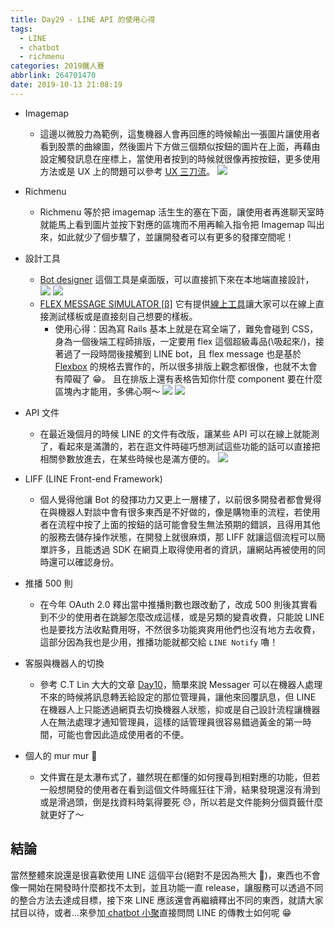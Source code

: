 ```yaml
---
title: Day29 - LINE API 的使用心得
tags:
  - LINE
  - chatbot
  - richmenu
categories: 2019鐵人賽
abbrlink: 264701470
date: 2019-10-13 21:08:19
---
```


- Imagemap
  - 這邊以微股力為範例，這隻機器人會再回應的時候輸出一張圖片讓使用者看到股票的曲線圖，然後圖片下方做三個類似按鈕的圖片在上面，再藉由設定觸發訊息在座標上，當使用者按到的時候就很像再按按鈕，更多使用方法或是 UX 上的問題可以參考 [UX 三刀流](https://www.facebook.com/uxerlab/)。
    ![](https://i.imgur.com/A0yDTJm.png)
- Richmenu
  - Richmenu 等於把 imagemap 活生生的塞在下面，讓使用者再進聊天室時就能馬上看到圖片並按下對應的區塊而不用再輸入指令把 Imagemap 叫出來，如此就少了個步驟了，並讓開發者可以有更多的發揮空間呢！
- 設計工具

  - [Bot designer](https://developers.line.biz/en/services/bot-designer/)
    這個工具是桌面版，可以直接抓下來在本地端直接設計，
    ![](https://i.imgur.com/dDMSCXu.png)
    ![](https://i.imgur.com/c2pYpFx.png)
  - [FLEX MESSAGE SIMULATOR [β]](https://developers.line.biz/console/fx-beta/)
    它有提供[線上工具](https://developers.line.biz/console/fx-beta/)讓大家可以在線上直接測試樣板或是直接刻自己想要的樣板。
    - 使用心得：因為寫 Rails 基本上就是在寫全端了，難免會碰到 CSS，身為一個後端工程師排版，一定要用 flex 這個超級毒品(\吸起來/)，接著過了一段時間後接觸到 LINE bot，且 flex message 也是基於 [Flexbox](https://www.w3.org/TR/css-flexbox-1/) 的規格去實作的，所以很多排版上觀念都很像，也就不太會有障礙了 😁。
      且在排版上還有表格告知你什麼 component 要在什麼區塊內才能用，多佛心啊～
      ![](https://i.imgur.com/Fowpoyb.png)
      ![](https://i.imgur.com/zELPSA0.png)

- API 文件
  - 在最近幾個月的時候 LINE 的文件有改版，讓某些 API 可以在線上就能測了，看起來是滿讚的，若在逛文件時碰巧想測試這些功能的話可以直接把相關參數放進去，在某些時候也是滿方便的。
    ![](https://i.imgur.com/CuFdmcH.png)
- LIFF (LINE Front-end Framework)

  - 個人覺得他讓 Bot 的發揮功力又更上一層樓了，以前很多開發者都會覺得在與機器人對談中會有很多東西是不好做的，像是購物車的流程，若使用者在流程中按了上面的按鈕的話可能會發生無法預期的錯誤，且得用其他的服務去儲存操作狀態，在開發上就很麻煩，那 LIFF 就讓這個流程可以簡單許多，且能透過 SDK 在網頁上取得使用者的資訊，讓網站再被使用的同時還可以確認身份。

- 推播 500 則
  - 在今年 OAuth 2.0 釋出當中推播則數也跟改動了，改成 500 則後其實看到不少的使用者在跳腳怎麼改成這樣，或是另類的變貴收費，只能說 LINE 也是要找方法收點費用呀，不然很多功能爽爽用他們也沒有地方去收費，這部分因為我也是少用，推播功能就都交給 `LINE Notify` 嚕！
- 客服與機器人的切換
  - 參考 C.T Lin 大大的文章 [Day10](https://ithelp.ithome.com.tw/articles/10220717)，簡單來說 Messager 可以在機器人處理不來的時候將訊息轉丟給設定的那位管理員，讓他來回覆訊息，但 LINE 在機器人上只能透過網頁去切換機器人狀態，抑或是自己設計流程讓機器人在無法處理才通知管理員，這樣的話管理員很容易錯過黃金的第一時間，可能也會因此造成使用者的不便。
- 個人的 mur mur 🤣

  - 文件實在是太瀑布式了，雖然現在都懂的如何搜尋到相對應的功能，但若一般想開發的使用者在看到這個文件時瘋狂往下滑，結果發現還沒有滑到或是滑過頭，倒是找資料時氣得要死 😓，所以若是文件能夠分個頁籤什麼就更好了～

## 結論

當然整體來說還是很喜歡使用 LINE 這個平台(絕對不是因為熊大 🐻)，東西也不會像一開始在開發時什麼都找不太到，並且功能一直 release，讓服務可以透過不同的整合方法去達成目標，接下來 LINE 應該還會再繼續釋出不同的東西，就請大家拭目以待，或者...來參加[ chatbot 小聚](https://www.facebook.com/groups/chatbot.tw)直接問問 LINE 的傳教士如何呢 😁
